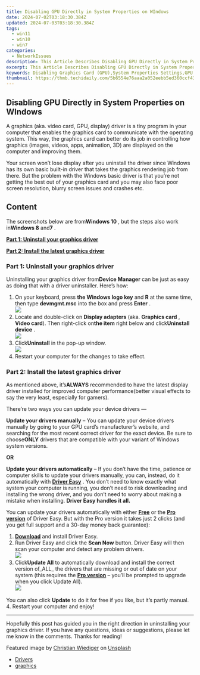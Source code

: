 ```yaml
---
title: Disabling GPU Directly in System Properties on WIndows
date: 2024-07-02T03:18:30.384Z
updated: 2024-07-03T03:18:30.384Z
tags:
  - win11
  - win10
  - win7
categories:
  - NetworkIssues
description: This Article Describes Disabling GPU Directly in System Properties on WIndows
excerpt: This Article Describes Disabling GPU Directly in System Properties on WIndows
keywords: Disabling Graphics Card (GPU),System Properties Settings,GPU Direct,Turn Off Graphics Card,Windows GPU Management,Disabling Hardware Acceleration,Graphics Card Settings on Windows
thumbnail: https://thmb.techidaily.com/5b6554e76aaa2a052eebb5ed360ccf43529d16f47d56cedf742a90d738a59cc9.jpg
---
```


## Disabling GPU Directly in System Properties on WIndows

 A graphics (aka. video card, GPU, display) driver is a tiny program in your computer that enables the graphics card to communicate with the operating system. This way, the graphics card can better do its job in controlling how graphics (images, videos, apps, animation, 3D)  are displayed on the computer and improving them.

 Your screen won’t lose display after you uninstall the driver since Windows has its own basic built-in driver that takes the graphics rendering job from there. But the problem with the Windows basic driver is that you’re not getting the best out of your graphics card and you may also face poor screen resolution, blurry screen issues and crashes etc.

## Content

 The screenshots below are from**Windows 10** , but the steps also work in**Windows 8** and**7** .

[**Part 1: Uninstall your graphics driver**](#P1)

[**Part 2: Install the latest graphics driver**](#P2)

### Part 1: Uninstall your graphics driver

 Uninstalling your graphics driver from**Device Manager** can be just as easy as doing that with a driver uninstaller. Here’s how:

1. On your keyboard, press **the Windows logo key**  and **R**  at the same time, then type **devmgmt.msc** into the box and press **Enter** .  
![](https://images.drivereasy.com/wp-content/uploads/2018/09/img_5b91effe026eb.png)
2. Locate and double-click on **Display adapters**  (aka. **Graphics card** , **Video card**). Then right-click on**the item** right below and click**Uninstall device** .  
![](https://images.drivereasy.com/wp-content/uploads/2018/09/img_5b91f0b245dd2.jpg)
3. Click**Uninstall** in the pop-up window.  
![](https://images.drivereasy.com/wp-content/uploads/2018/09/img_5b91f147059a0.png)
4. Restart your computer for the changes to take effect.

### Part 2: Install the latest graphics driver

 As mentioned above, it’s**ALWAYS** recommended to have the latest display driver installed for improved computer performance(better visual effects to say the very least, especially for gamers).

 There’re two ways you can update your device drivers —

**Update your drivers manually** – You can update your device drivers manually by going to your GPU card’s manufacturer’s website, and searching for the most recent correct driver for the exact device. Be sure to choose**ONLY** drivers that are compatible with your variant of Windows system versions.

**OR**

**Update your drivers automatically** – If you don’t have the time, patience or computer skills to update your drivers manually, you can, instead, do it automatically with **[Driver Easy](https://tools.techidaily.com/drivereasy/download/)**  . You don’t need to know exactly what system your computer is running, you don’t need to risk downloading and installing the wrong driver, and you don’t need to worry about making a mistake when installing. **Driver Easy handles it all.**

 You can update your drivers automatically with either [**Free**](https://tools.techidaily.com/drivereasy/download/) **[](https://tools.techidaily.com/drivereasy/download/)**  or the [**Pro version**](https://tools.techidaily.com/drivereasy/download/) of Driver Easy. But with the Pro version it takes just 2 clicks (and you get full support and a 30-day money back guarantee):

1. **[Download](https://tools.techidaily.com/drivereasy/download/)**  and install Driver Easy.
2. Run Driver Easy and click the **Scan Now** button. Driver Easy will then scan your computer and detect any problem drivers.  
![](https://images.drivereasy.com/wp-content/uploads/2018/07/img_5b46ffcde1143.jpg)
3. Click**Update All** to automatically download and install the correct version of_ALL_ the drivers that are missing or out of date on your system (this requires the [**Pro version**](https://tools.techidaily.com/drivereasy/download/) – you’ll be prompted to upgrade when you click Update All).  
![](https://images.drivereasy.com/wp-content/uploads/2018/07/img_5b472528c2b06.jpg)  

 You can also click **Update** to do it for free if you like, but it’s partly manual.
4. Restart your computer and enjoy!

---

 Hopefully this post has guided you in the right direction in uninstalling your graphics driver. If you have any questions, ideas or suggestions, please let me know in the comments. Thanks for reading!

 Featured image by [Christian Wiediger](https://unsplash.com/@christianw?utm%5Fsource=unsplash&utm%5Fmedium=referral&utm%5Fcontent=creditCopyText) on [Unsplash](https://unsplash.com/search/photos/graphics-card?utm%5Fsource=unsplash&utm%5Fmedium=referral&utm%5Fcontent=creditCopyText)

* [Drivers](https://tools.techidaily.com/drivereasy/download/)
* [graphics](https://tools.techidaily.com/drivereasy/download/)

<ins class="adsbygoogle"
     style="display:block"
     data-ad-format="autorelaxed"
     data-ad-client="ca-pub-7571918770474297"
     data-ad-slot="1223367746"></ins>



<ins class="adsbygoogle"
     style="display:block"
     data-ad-client="ca-pub-7571918770474297"
     data-ad-slot="8358498916"
     data-ad-format="auto"
     data-full-width-responsive="true"></ins>


